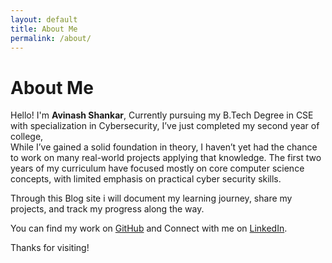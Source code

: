 ```yaml
---
layout: default
title: About Me
permalink: /about/
---
```


# About Me

Hello! I'm **Avinash Shankar**, Currently pursuing my B.Tech Degree in CSE with specialization in Cybersecurity, I’ve just completed my second year of college,  
While I’ve gained a solid foundation in theory, I haven’t yet had the chance to work on many real-world projects applying that knowledge.
The first two years of my curriculum have focused mostly on core computer science concepts, with limited emphasis on practical cyber security skills.  
  
Through this Blog site i will document my learning journey, share my projects, and track my progress along the way.  

You can find my work on [GitHub](https://github.com/97-vinash) and Connect with me on [LinkedIn](https://www.linkedin.com/in/avinash-shankar-643809249/).

Thanks for visiting!

